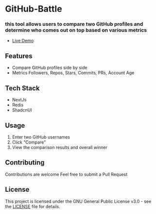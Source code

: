 # GitHub-Battle
### this tool allows users to compare two GitHub profiles and determine who comes out on top based on various metrics

- [Live Demo](https://github-battle.kalebalebachew.com/)

## Features
-  Compare GitHub profiles side by side
- Metrics  Followers, Repos, Stars, Commits, PRs, Account Age
## Tech Stack
 - NextJs
 - Redis
 - ShadcnUI
## Usage
1. Enter two GitHub usernames
2. Click "Compare"
3. View the comparison results and overall winner

## Contributing

Contributions are welcome Feel free to submit a Pull Request

## License
This project is licensed under the GNU General Public License v3.0 - see the [LICENSE](https://github.com/kalebalebachew/github-battle?tab=GPL-3.0-1-ov-file) file for details.

